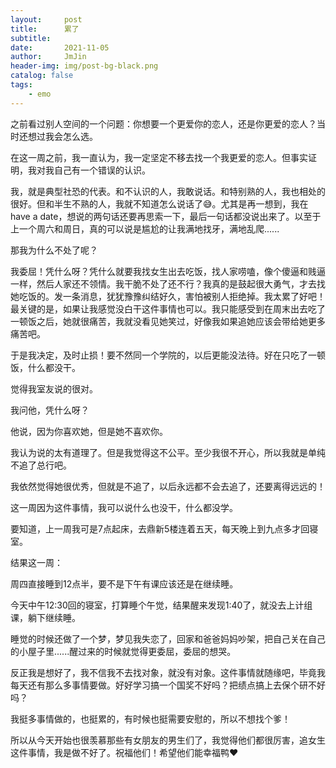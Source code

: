 ```yaml
---
layout:     post
title:      累了
subtitle:   
date:       2021-11-05
author:     JmJin
header-img: img/post-bg-black.png
catalog: false
tags:
    - emo
---
```






之前看过别人空间的一个问题：你想要一个更爱你的恋人，还是你更爱的恋人？当时还想过我会怎么选。

在这一周之前，我一直认为，我一定坚定不移去找一个我更爱的恋人。但事实证明，我对我自己有一个错误的认识。

我，就是典型社恐的代表。和不认识的人，我敢说话。和特别熟的人，我也相处的很好。但和半生不熟的人，我就不知道怎么说话了😅。尤其是再一想到，我在have a date，想说的两句话还要再思索一下，最后一句话都没说出来了。以至于上一个周六和周日，真的可以说是尴尬的让我满地找牙，满地乱爬......

那我为什么不处了呢？

我委屈！凭什么呀？凭什么就要我找女生出去吃饭，找人家唠嗑，像个傻逼和贱逼一样，然后人家还不领情。我干脆不处了还不行？我真的是鼓起很大勇气，才去找她吃饭的。发一条消息，犹犹豫豫纠结好久，害怕被别人拒绝掉。我太累了好吧！最关键的是，如果让我感觉没白干这件事情也可以。我只能感受到在周末出去吃了一顿饭之后，她就很痛苦，我就没看见她笑过，好像我如果追她应该会带给她更多痛苦吧。

于是我决定，及时止损！要不然同一个学院的，以后更能没法待。好在只吃了一顿饭，什么都没干。





觉得我室友说的很对。

我问他，凭什么呀？

他说，因为你喜欢她，但是她不喜欢你。

我认为说的太有道理了。但是我觉得这不公平。至少我很不开心，所以我就是单纯不追了总行吧。

我依然觉得她很优秀，但就是不追了，以后永远都不会去追了，还要离得远远的！





这一周因为这件事情，我可以说什么也没干，什么都没学。

要知道，上一周我可是7点起床，去鼎新5楼连着五天，每天晚上到九点多才回寝室。

结果这一周：

周四直接睡到12点半，要不是下午有课应该还是在继续睡。

今天中午12:30回的寝室，打算睡个午觉，结果醒来发现1:40了，就没去上计组课，躺下继续睡。

睡觉的时候还做了一个梦，梦见我失恋了，回家和爸爸妈妈吵架，把自己关在自己的小屋子里......醒过来的时候就觉得更委屈，委屈的想哭。





反正我是想好了，我不信我不去找对象，就没有对象。这件事情就随缘吧，毕竟我每天还有那么多事情要做。好好学习搞一个国奖不好吗？把绩点搞上去保个研不好吗？

我挺多事情做的，也挺累的，有时候也挺需要安慰的，所以不想找个爹！



所以从今天开始也很羡慕那些有女朋友的男生们了，我觉得他们都很厉害，追女生这件事情，我是做不好了。祝福他们！希望他们能幸福鸭❤